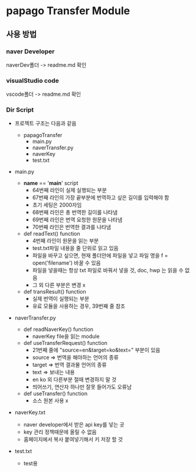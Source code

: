 # papago Transfer Module

## 사용 방법

### naver Developer
naverDev폴더 -> readme.md 확인

### visualStudio code 
vscode폴더 -> readme.md 확인

### Dir Script

* 프로젝트 구조는 다음과 같음
    * papagoTransfer
        * main.py
        * naverTransfer.py
        * naverKey
        * test.txt
    
* main.py
    * __name__ == '__main__' script
        * 64번째 라인이 실제 실행되는 부분
        * 67번째 라인의 가장 끝부분에 번역하고 싶은 길이를 입력해야 함
        * 초기 세팅은 2000자임
        * 68번째 라인은 총 번역한 길이를 나타냄
        * 69번째 라인은 번역 요청한 원문을 나타냄
        * 70번째 라인은 번역한 결과를 나타냄
    * def readText() function
        * 4번째 라인이 원문을 읽는 부분
        * test.txt파일 내용을 줄 단위로 읽고 있음
        * 파일을 바꾸고 싶으면, 현재 폴더안에 파일을 넣고 파일 명을 f = open('filename') 바꿀 수 있음
        * 파일을 넣을때는 항상 txt 파일로 바꿔서 넣을 것, doc, hwp 는 읽을 수 없음
        * 그 외 다른 부분은 변경 x
    * def transResult() function
        * 실제 번역이 실행되는 부분
        * 유료 모듈을 사용하는 경우, 39번째 줄 참조
        
* naverTransfer.py
    * def readNaverKey() function
        * naverKey file을 읽는 module
    * def useTransferRequest() function
        * 21번째 줄에 "source=en&target=ko&text=" 부분이 있음
        * source => 번역을 해야하는 언어의 종류
        * target => 번역 결과물 언어의 종류
        * text => 보내는 내용
        * en ko 외 다른부분 절때 변경하지 말 것
        * 띄어쓰기, 연산자 하나만 잘못 들어가도 오류남
    * def useTransfer() function
        * 소스 원본 사용 x

* naverKey.txt
    * naver developer에서 받은 api key를 넣는 곳
    * key 관리 정책때문에 올릴 수 없음
    * 홈페이지에서 복사 붙여넣기해서 키 저장 할 것
    
* test.txt
    * test용 
  
         
    

    